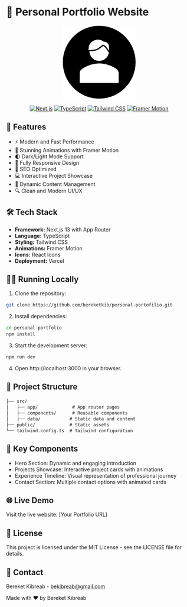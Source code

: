 # 🌟 Personal Portfolio Website

<div align="center">
  <img src="public/images/logo.png" alt="Portfolio Logo" width="200"/>
  
  [![Next.js](https://img.shields.io/badge/Next.js-13.0-black?style=for-the-badge&logo=next.js)](https://nextjs.org/)
  [![TypeScript](https://img.shields.io/badge/TypeScript-5.0-blue?style=for-the-badge&logo=typescript)](https://www.typescriptlang.org/)
  [![Tailwind CSS](https://img.shields.io/badge/Tailwind-3.0-38B2AC?style=for-the-badge&logo=tailwind-css)](https://tailwindcss.com/)
  [![Framer Motion](https://img.shields.io/badge/Framer_Motion-Latest-ff69b4?style=for-the-badge&logo=framer)](https://www.framer.com/motion/)
</div>

## 🚀 Features

- ⚡️ Modern and Fast Performance
- 🎨 Stunning Animations with Framer Motion
- 🌓 Dark/Light Mode Support
- 📱 Fully Responsive Design
- 🎯 SEO Optimized
- 💻 Interactive Project Showcase
- 📝 Dynamic Content Management
- 🔍 Clean and Modern UI/UX

## 🛠️ Tech Stack

- **Framework:** Next.js 13 with App Router
- **Language:** TypeScript
- **Styling:** Tailwind CSS
- **Animations:** Framer Motion
- **Icons:** React Icons
- **Deployment:** Vercel

## 🏃‍♂️ Running Locally

1. Clone the repository:

```bash
git clone https://github.com/bereketkib/personal-portofilio.git
```

2. Install dependencies:

```bash
cd personal-portfolio
npm install
```

3. Start the development server:

```bash
npm run dev
```

4. Open http://localhost:3000 in your browser.

## 📁 Project Structure

```plaintext
├── src/
│   ├── app/             # App router pages
│   ├── components/      # Reusable components
│   ├── data/           # Static data and content
├── public/             # Static assets
└── tailwind.config.ts  # Tailwind configuration
```

## 🎨 Key Components

- Hero Section: Dynamic and engaging introduction
- Projects Showcase: Interactive project cards with animations
- Experience Timeline: Visual representation of professional journey
- Contact Section: Multiple contact options with animated cards

## 🌐 Live Demo

Visit the live website: [Your Portfolio URL]

## 📝 License

This project is licensed under the MIT License - see the LICENSE file for details.

## 🤝 Contact

Bereket Kibreab - bekibreab@gmail.com

Made with ❤️ by Bereket Kibreab

```

```
